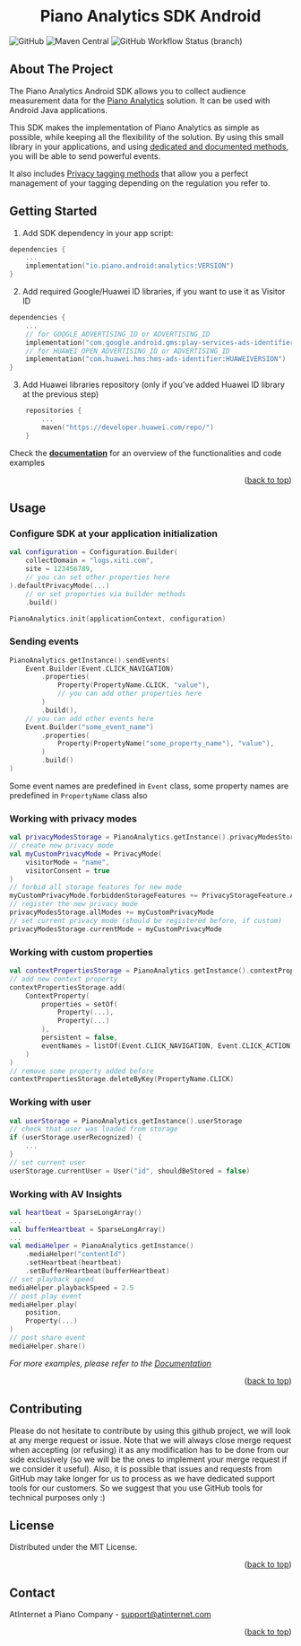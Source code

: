 <div id="top"></div>

<br />
<div align="center">
    <h1 align="center">Piano Analytics SDK Android</h1>
</div>

![GitHub](https://img.shields.io/github/license/at-internet/piano-analytics-android)
![Maven Central](https://img.shields.io/maven-central/v/io.piano.android/analytics)
![GitHub Workflow Status (branch)](https://img.shields.io/github/actions/workflow/status/at-internet/piano-analytics-android/build.yml?branch=master)

<!-- ABOUT THE PROJECT -->
## About The Project


The Piano Analytics Android SDK allows you to collect audience measurement data for the [Piano Analytics](https://piano.io/product/analytics/) solution.
It can be used with Android Java applications.

This SDK makes the implementation of Piano Analytics as simple as possible, while keeping all the flexibility of the solution. By using this small library in your applications, and using [dedicated and documented methods](https://developers.atinternet-solutions.com/piano-analytics/), you will be able to send powerful events.

It also includes [Privacy tagging methods](https://developers.atinternet-solutions.com/piano-analytics/data-collection/privacy) that allow you a perfect management of your tagging depending on the regulation you refer to.


<!-- GETTING STARTED -->
## Getting Started
1. Add SDK dependency in your app script:
```kotlin
dependencies {
    ...
    implementation("io.piano.android:analytics:VERSION")
}
```
2. Add required Google/Huawei ID libraries, if you want to use it as Visitor ID
```kotlin
dependencies {
    ...
    // for GOOGLE_ADVERTISING_ID or ADVERTISING_ID
    implementation("com.google.android.gms:play-services-ads-identifier:GOOGLE_VERSION")
    // for HUAWEI_OPEN_ADVERTISING_ID or ADVERTISING_ID
    implementation("com.huawei.hms:hms-ads-identifier:HUAWEIVERSION")
}
```
3. Add Huawei libraries repository (only if you've added Huawei ID library at the previous step)
```kotlin
    repositories {
        ...
        maven("https://developer.huawei.com/repo/")
    }
```

Check the <a href="https://developers.atinternet-solutions.com/piano-analytics/"><strong>documentation</strong></a> for an overview of the functionalities and code examples

<p align="right">(<a href="#top">back to top</a>)</p>


<!-- USAGE EXAMPLES -->
## Usage

### Configure SDK at your application initialization
```kotlin
val configuration = Configuration.Builder(
    collectDomain = "logs.xiti.com",
    site = 123456789,
    // you can set other properties here 
).defaultPrivacyMode(...)
    // or set properties via builder methods
    .build()

PianoAnalytics.init(applicationContext, configuration)
```

### Sending events
```kotlin
PianoAnalytics.getInstance().sendEvents(
    Event.Builder(Event.CLICK_NAVIGATION)
        .properties(
            Property(PropertyName.CLICK, "value"),
            // you can add other properties here
        )
        .build(),
    // you can add other events here
    Event.Builder("some_event_name")
        .properties(
            Property(PropertyName("some_property_name"), "value"),
        )
        .build()
)
```
Some event names are predefined in `Event` class, some property names are predefined in `PropertyName` class also

### Working with privacy modes
```kotlin
val privacyModesStorage = PianoAnalytics.getInstance().privacyModesStorage
// create new privacy mode
val myCustomPrivacyMode = PrivacyMode(
    visitorMode = "name",
    visitorConsent = true
)
// forbid all storage features for new mode
myCustomPrivacyMode.forbiddenStorageFeatures += PrivacyStorageFeature.ALL
// register the new privacy mode
privacyModesStorage.allModes += myCustomPrivacyMode
// set current privacy mode (should be registered before, if custom)
privacyModesStorage.currentMode = myCustomPrivacyMode
```

### Working with custom properties
```kotlin
val contextPropertiesStorage = PianoAnalytics.getInstance().contextPropertiesStorage
// add new context property
contextPropertiesStorage.add(
    ContextProperty(
        properties = setOf(
            Property(...),
            Property(...)
        ),
        persistent = false,
        eventNames = listOf(Event.CLICK_NAVIGATION, Event.CLICK_ACTION)
    )
)
// remove some property added before
contextPropertiesStorage.deleteByKey(PropertyName.CLICK)
```

### Working with user
```kotlin
val userStorage = PianoAnalytics.getInstance().userStorage
// check that user was loaded from storage
if (userStorage.userRecognized) {
    ...
}
// set current user
userStorage.currentUser = User("id", shouldBeStored = false)
```

### Working with AV Insights
```kotlin
val heartbeat = SparseLongArray()
...
val bufferHeartbeat = SparseLongArray()
...
val mediaHelper = PianoAnalytics.getInstance()
    .mediaHelper("contentId")
    .setHeartbeat(heartbeat)
    .setBufferHeartbeat(bufferHeartbeat)
// set playback speed
mediaHelper.playbackSpeed = 2.5
// post play event
mediaHelper.play(
    position,
    Property(...)
)
// post share event
mediaHelper.share()
```

_For more examples, please refer to the [Documentation](https://developers.atinternet-solutions.com/piano-analytics/)_

<p align="right">(<a href="#top">back to top</a>)</p>

<!-- CONTRIBUTING -->
## Contributing

Please do not hesitate to contribute by using this github project, we will look at any merge request or issue. 
Note that we will always close merge request when accepting (or refusing) it as any modification has to be done from our side exclusively (so we will be the ones to implement your merge request if we consider it useful).
Also, it is possible that issues and requests from GitHub may take longer for us to process as we have dedicated support tools for our customers. So we suggest that you use GitHub tools for technical purposes only :)



<!-- LICENSE -->
## License

Distributed under the MIT License.

<p align="right">(<a href="#top">back to top</a>)</p>

<!-- CONTACT -->
## Contact

AtInternet a Piano Company - support@atinternet.com

<p align="right">(<a href="#top">back to top</a>)</p>
